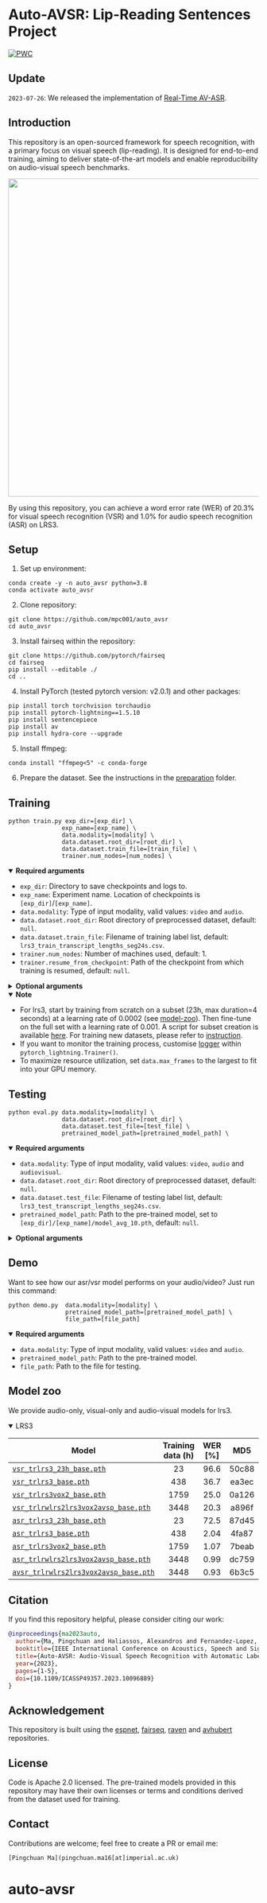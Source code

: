 # Auto-AVSR: Lip-Reading Sentences Project

[![PWC](https://img.shields.io/endpoint.svg?url=https://paperswithcode.com/badge/auto-avsr-audio-visual-speech-recognition/lipreading-on-lrs3-ted)](https://paperswithcode.com/sota/lipreading-on-lrs3-ted?p=auto-avsr-audio-visual-speech-recognition)

## Update

`2023-07-26`: We released the implementation of [Real-Time AV-ASR](https://github.com/pytorch/audio/tree/main/examples/avsr).

## Introduction

This repository is an open-sourced framework for speech recognition, with a primary focus on visual speech (lip-reading). It is designed for end-to-end training, aiming to deliver state-of-the-art models and enable reproducibility on audio-visual speech benchmarks.

<div align="center"><img src="doc/pipeline.png" width="640"/></div>

By using this repository, you can achieve a word error rate (WER) of 20.3% for visual speech recognition (VSR) and 1.0% for audio speech recognition (ASR) on LRS3.

## Setup

1. Set up environment:

```Shell
conda create -y -n auto_avsr python=3.8
conda activate auto_avsr
```

2. Clone repository:

```Shell
git clone https://github.com/mpc001/auto_avsr
cd auto_avsr
```

3. Install fairseq within the repository:

```
git clone https://github.com/pytorch/fairseq
cd fairseq
pip install --editable ./
cd ..
```

4. Install PyTorch (tested pytorch version: v2.0.1) and other packages:

```Shell
pip install torch torchvision torchaudio
pip install pytorch-lightning==1.5.10
pip install sentencepiece
pip install av
pip install hydra-core --upgrade
```

5. Install ffmpeg:

```
conda install "ffmpeg<5" -c conda-forge
```

6. Prepare the dataset. See the instructions in the [preparation](./preparation) folder.

## Training

```Shell
python train.py exp_dir=[exp_dir] \
               exp_name=[exp_name] \
               data.modality=[modality] \
               data.dataset.root_dir=[root_dir] \
               data.dataset.train_file=[train_file] \
               trainer.num_nodes=[num_nodes] \
```
<details open>
  <summary><strong>Required arguments</strong></summary>

- `exp_dir`: Directory to save checkpoints and logs to.
- `exp_name`: Experiment name. Location of checkpoints is `[exp_dir]`/`[exp_name]`.
- `data.modality`: Type of input modality, valid values: `video` and `audio`.
- `data.dataset.root_dir`: Root directory of preprocessed dataset, default: `null`.
- `data.dataset.train_file`: Filename of training label list, default: `lrs3_train_transcript_lengths_seg24s.csv`.
- `trainer.num_nodes`: Number of machines used, default: 1.
- `trainer.resume_from_checkpoint`: Path of the checkpoint from which training is resumed, default: `null`.

</details>

<details>
  <summary><strong>Optional arguments</strong></summary>

- `data.dataset.val_file`: Filename of validation label list, default: `lrs3_test_transcript_lengths_seg24s.csv`.
- `pretrained_model_path`: Path to the pre-trained model, default: `null`.
- `transfer_frontend` Flag to load the weights of front-end module, works with `pretrained_model_path`.
- `transfer_encoder` Flag to load the weights of encoder, works with `pretrained_model_path`.
- `trainer.max_epochs`: Number of epochs, default: 75.
- `trainer.gpus`: Number of GPUs to train on on each machine, default: -1, which use all gpus.
- `data.max_frames`: Maximal number of frames in a batch, default: 1800.
- `optimizer.lr`: Learning rate, default: 0.001.

</details>


<details open>
  <summary><strong>Note</strong></summary>

- For lrs3, start by training from scratch on a subset (23h, max duration=4 seconds) at a learning rate of 0.0002 (see [model-zoo](#model-zoo)). Then fine-tune on the full set with a learning rate of 0.001. A script for subset creation is available [here](./preparation/limit_length.py). For training new datasets, please refer to [instruction](INSTRUCTION.md).
- If you want to monitor the training process, customise [logger](https://lightning.ai/docs/pytorch/1.5.8/api_references.html#loggers-api) within `pytorch_lightning.Trainer()`.
- To maximize resource utilization, set `data.max_frames` to the largest to fit into your GPU memory.

</details>

## Testing

```Shell
python eval.py data.modality=[modality] \
               data.dataset.root_dir=[root_dir] \
               data.dataset.test_file=[test_file] \
               pretrained_model_path=[pretrained_model_path] \
```

<details open>
  <summary><strong>Required arguments</strong></summary>

- `data.modality`: Type of input modality, valid values: `video`, `audio` and `audiovisual`.
- `data.dataset.root_dir`: Root directory of preprocessed dataset, default: `null`.
- `data.dataset.test_file`: Filename of testing label list, default: `lrs3_test_transcript_lengths_seg24s.csv`.
- `pretrained_model_path`: Path to the pre-trained model, set to `[exp_dir]/[exp_name]/model_avg_10.pth`, default: `null`.

</details>

<details>
  <summary><strong>Optional arguments</strong></summary>

- `decode.snr_target=[snr_target]`: Level of signal-to-noise ratio (SNR), default: 999999.

</details>

## Demo

Want to see how our asr/vsr model performs on your audio/video? Just run this command:

```Shell
python demo.py  data.modality=[modality] \
                pretrained_model_path=[pretrained_model_path] \
                file_path=[file_path]
```
<details open>
  <summary><strong>Required arguments</strong></summary>

- `data.modality`: Type of input modality, valid values: `video` and `audio`.
- `pretrained_model_path`: Path to the pre-trained model.
- `file_path`: Path to the file for testing.

</details>


## Model zoo

We provide audio-only, visual-only and audio-visual models for lrs3.

<details open>

<summary>LRS3</summary>

| Model                                 | Training data (h)  |  WER [%]   |    MD5            |
|---------------------------------------|:------------------:|:----------:|:------------------------:|
| [`vsr_trlrs3_23h_base.pth`](https://drive.google.com/file/d/1OBEHbStKKFG7VDij14RDLN9VYSdE_Bhs/view?usp=sharing)             |        23           |    96.6    | 50c88  |
| [`vsr_trlrs3_base.pth`](https://drive.google.com/file/d/1aawSjxIL2ewo0W0fg4TBQgR8WMAmPeSL/view?usp=sharing)                 |        438          |    36.7    | ea3ec  |
| [`vsr_trlrs3vox2_base.pth`](https://drive.google.com/file/d/1mLAuCnK2y7zbmiHlAXMqPSF_ApGqfbAD/view?usp=sharing)             |        1759         |    25.0    | 0a126  |
| [`vsr_trlrwlrs2lrs3vox2avsp_base.pth`](https://drive.google.com/file/d/19GA5SqDjAkI5S88Jt5neJRG-q5RUi5wi/view?usp=sharing)  |        3448         |    20.3    | a896f  |
| [`asr_trlrs3_23h_base.pth`](https://drive.google.com/file/d/1ERXLjBGFQDAXXKkHLBrVi6xI7l1QiKyL/view?usp=sharing)             |        23           |    72.5    | 87d45  |
| [`asr_trlrs3_base.pth`](https://drive.google.com/file/d/1FuYLkBt6DFzxIR7AbCs6jzhbLfaJMk6a/view?usp=sharing)                 |        438          |    2.04    | 4fa87  |
| [`asr_trlrs3vox2_base.pth`](https://drive.google.com/file/d/13o_KvPeLHkjFPVm28Gvn8EQNBkS5ZBV6/view?usp=sharing)             |        1759         |    1.07    | 7beab  |
| [`asr_trlrwlrs2lrs3vox2avsp_base.pth`](https://drive.google.com/file/d/12vigJjL_ipgRz5CMYYQPdn8edEXD-Cuq/view?usp=sharing)  |        3448         |    0.99    | dc759  |
| [`avsr_trlrwlrs2lrs3vox2avsp_base.pth`](https://drive.google.com/file/d/1mU6MHzXMiq1m6GI-8gqT2zc2bdStuBXu/view?usp=sharing)  |        3448         |    0.93    | 6b3c5  |

</details>

## Citation

If you find this repository helpful, please consider citing our work:

```bibtex
@inproceedings{ma2023auto,
  author={Ma, Pingchuan and Haliassos, Alexandros and Fernandez-Lopez, Adriana and Chen, Honglie and Petridis, Stavros and Pantic, Maja},
  booktitle={IEEE International Conference on Acoustics, Speech and Signal Processing (ICASSP)},
  title={Auto-AVSR: Audio-Visual Speech Recognition with Automatic Labels},
  year={2023},
  pages={1-5},
  doi={10.1109/ICASSP49357.2023.10096889}
}
```

## Acknowledgement

This repository is built using the [espnet](https://github.com/espnet/espnet), [fairseq](https://github.com/facebookresearch/fairseq), [raven](https://github.com/ahaliassos/raven) and [avhubert](https://github.com/facebookresearch/av_hubert) repositories.

## License

Code is Apache 2.0 licensed. The pre-trained models provided in this repository may have their own licenses or terms and conditions derived from the dataset used for training.

## Contact

Contributions are welcome; feel free to create a PR or email me:

```
[Pingchuan Ma](pingchuan.ma16[at]imperial.ac.uk)
```
# auto-avsr
